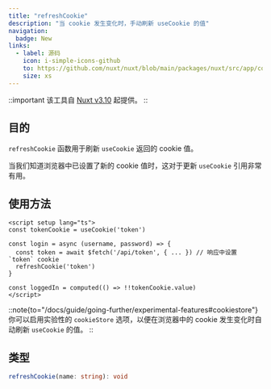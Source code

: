 ```yaml
---
title: "refreshCookie"
description: "当 cookie 发生变化时，手动刷新 useCookie 的值"
navigation:
  badge: New
links:
  - label: 源码
    icon: i-simple-icons-github
    to: https://github.com/nuxt/nuxt/blob/main/packages/nuxt/src/app/composables/cookie.ts
    size: xs
---
```


::important
该工具自 [Nuxt v3.10](/blog/v3-10) 起提供。
::

## 目的

`refreshCookie` 函数用于刷新 `useCookie` 返回的 cookie 值。

当我们知道浏览器中已设置了新的 cookie 值时，这对于更新 `useCookie` 引用非常有用。

## 使用方法

```vue [app.vue]
<script setup lang="ts">
const tokenCookie = useCookie('token')

const login = async (username, password) => {
  const token = await $fetch('/api/token', { ... }) // 响应中设置 `token` cookie
  refreshCookie('token')
}

const loggedIn = computed(() => !!tokenCookie.value)
</script>
```

::note{to="/docs/guide/going-further/experimental-features#cookiestore"}
你可以启用实验性的 `cookieStore` 选项，以便在浏览器中的 cookie 发生变化时自动刷新 `useCookie` 的值。
::

## 类型

```ts
refreshCookie(name: string): void
```
